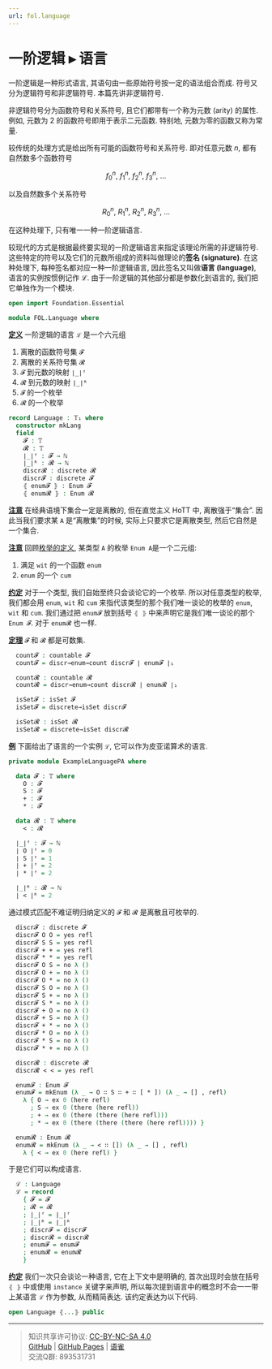 ```yaml
---
url: fol.language
---
```


# 一阶逻辑 ▸ 语言

一阶逻辑是一种形式语言, 其语句由一些原始符号按一定的语法组合而成. 符号又分为逻辑符号和非逻辑符号. 本篇先讲非逻辑符号.

非逻辑符号分为函数符号和关系符号, 且它们都带有一个称为元数 (arity) 的属性. 例如, 元数为 2 的函数符号即用于表示二元函数. 特别地, 元数为零的函数又称为常量.

较传统的处理方式是给出所有可能的函数符号和关系符号. 即对任意元数 $n$, 都有自然数多个函数符号

$$f^n_0,\ f^n_1,\ f^n_2,\ f^n_3,\ ...$$

以及自然数多个关系符号

$$R^n_0,\ R^n_1,\ R^n_2,\ R^n_3,\ ...$$

在这种处理下, 只有唯一一种一阶逻辑语言.

较现代的方式是根据最终要实现的一阶逻辑语言来指定该理论所需的非逻辑符号. 这些特定的符号以及它们的元数所组成的资料叫做理论的**签名 (signature)**. 在这种处理下, 每种签名都对应一种一阶逻辑语言, 因此签名又叫做**语言 (language)**, 语言的实例按惯例记作 ℒ. 由于一阶逻辑的其他部分都是参数化到语言的, 我们把它单独作为一个模块.

```agda
open import Foundation.Essential

module FOL.Language where
```

**<u>定义</u>** 一阶逻辑的语言 `ℒ` 是一个六元组

1. 离散的函数符号集 `𝓕`
2. 离散的关系符号集 `𝓡`
3. `𝓕` 到元数的映射 `∣_∣ᶠ`
4. `𝓡` 到元数的映射 `∣_∣ᴿ`
5. `𝓕` 的一个枚举
6. `𝓡` 的一个枚举

```agda
record Language : 𝕋₁ where
  constructor mkLang
  field
    𝓕 : 𝕋
    𝓡 : 𝕋
    ∣_∣ᶠ : 𝓕 → ℕ
    ∣_∣ᴿ : 𝓡 → ℕ
    discr𝓡 : discrete 𝓡
    discr𝓕 : discrete 𝓕
    ⦃ enum𝓕 ⦄ : Enum 𝓕
    ⦃ enum𝓡 ⦄ : Enum 𝓡
```

**<u>注意</u>** 在经典语境下集合一定是离散的, 但在直觉主义 HoTT 中, 离散强于“集合”. 因此当我们要求某 `A` 是“离散集”的时候, 实际上只要求它是离散类型, 然后它自然是一个集合.

**<u>注意</u>** 回顾[枚举的定义](https://www.yuque.com/ocau/metalogic/foundation.essential#c1933822), 某类型 `A` 的枚举 `Enum A`是一个二元组:
1. 满足 `wit` 的一个函数 `enum`
2. `enum` 的一个 `cum`

**<u>约定</u>** 对于一个类型, 我们自始至终只会谈论它的一个枚举. 所以对任意类型的枚举, 我们都会用 `enum`, `wit` 和 `cum` 来指代该类型的那个我们唯一谈论的枚举的 `enum`, `wit` 和 `cum`. 我们通过把 `enum𝓕` 放到括号 `⦃ ⦄` 中来声明它是我们唯一谈论的那个 `Enum 𝓕`. 对于 `enum𝓡` 也一样.

**<u>定理</u>** `𝓕` 和 `𝓡` 都是可数集.

```agda
  count𝓕 : countable 𝓕
  count𝓕 = discr→enum→count discr𝓕 ∣ enum𝓕 ∣₁

  count𝓡 : countable 𝓡
  count𝓡 = discr→enum→count discr𝓡 ∣ enum𝓡 ∣₁

  isSet𝓕 : isSet 𝓕
  isSet𝓕 = discrete→isSet discr𝓕

  isSet𝓡 : isSet 𝓡
  isSet𝓡 = discrete→isSet discr𝓡
```

**<u>例</u>** 下面给出了语言的一个实例 `ℒ`, 它可以作为皮亚诺算术的语言.

```agda
private module ExampleLanguagePA where

  data 𝓕 : 𝕋 where
    O : 𝓕
    S : 𝓕
    + : 𝓕
    * : 𝓕

  data 𝓡 : 𝕋 where
    < : 𝓡

  ∣_∣ᶠ : 𝓕 → ℕ
  ∣ O ∣ᶠ = 0
  ∣ S ∣ᶠ = 1
  ∣ + ∣ᶠ = 2
  ∣ * ∣ᶠ = 2

  ∣_∣ᴿ : 𝓡 → ℕ
  ∣ < ∣ᴿ = 2
```

通过模式匹配不难证明归纳定义的 `𝓕` 和 `𝓡` 是离散且可枚举的.

```agda
  discr𝓕 : discrete 𝓕
  discr𝓕 O O = yes refl
  discr𝓕 S S = yes refl
  discr𝓕 + + = yes refl
  discr𝓕 * * = yes refl
  discr𝓕 O S = no λ ()
  discr𝓕 O + = no λ ()
  discr𝓕 O * = no λ ()
  discr𝓕 S O = no λ ()
  discr𝓕 S + = no λ ()
  discr𝓕 S * = no λ ()
  discr𝓕 + O = no λ ()
  discr𝓕 + S = no λ ()
  discr𝓕 + * = no λ ()
  discr𝓕 * O = no λ ()
  discr𝓕 * S = no λ ()
  discr𝓕 * + = no λ ()

  discr𝓡 : discrete 𝓡
  discr𝓡 < < = yes refl

  enum𝓕 : Enum 𝓕
  enum𝓕 = mkEnum (λ _ → O ∷ S ∷ + ∷ [ * ]) (λ _ → [] , refl)
    λ { O → ex 0 (here refl)
      ; S → ex 0 (there (here refl))
      ; + → ex 0 (there (there (here refl)))
      ; * → ex 0 (there (there (there (here refl)))) }

  enum𝓡 : Enum 𝓡
  enum𝓡 = mkEnum (λ _ → < ∷ []) (λ _ → [] , refl)
    λ { < → ex 0 (here refl) }
```

于是它们可以构成语言.

```agda
  ℒ : Language
  ℒ = record
    { 𝓕 = 𝓕
    ; 𝓡 = 𝓡
    ; ∣_∣ᶠ = ∣_∣ᶠ
    ; ∣_∣ᴿ = ∣_∣ᴿ
    ; discr𝓕 = discr𝓕
    ; discr𝓡 = discr𝓡
    ; enum𝓕 = enum𝓕
    ; enum𝓡 = enum𝓡
    }
```

**<u>约定</u>** 我们一次只会谈论一种语言, 它在上下文中是明确的, 首次出现时会放在括号 `⦃ ⦄` 中或使用 `instance` 关键字来声明, 所以每次提到语言中的概念时不会一一带上某语言 `ℒ` 作为参数, 从而精简表达. 该约定表达为以下代码.

```agda
open Language ⦃...⦄ public
```

---
> 知识共享许可协议: [CC-BY-NC-SA 4.0](https://creativecommons.org/licenses/by-nc-sa/4.0/deed.zh)  
> [GitHub](https://github.com/choukh/MetaLogic/blob/main/src/FOL/Language.lagda.md) | [GitHub Pages](https://choukh.github.io/MetaLogic/FOL.Language.html) | [语雀](https://www.yuque.com/ocau/metalogic/fol.language)  
> 交流Q群: 893531731
